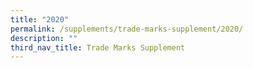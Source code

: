 ```yaml
---
title: "2020"
permalink: /supplements/trade-marks-supplement/2020/
description: ""
third_nav_title: Trade Marks Supplement
---
```

